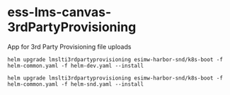 # ess-lms-canvas-3rdPartyProvisioning
App for 3rd Party Provisioning file uploads

```
helm upgrade lmslti3rdpartyprovisioning esimw-harbor-snd/k8s-boot -f helm-common.yaml -f helm-dev.yaml --install
```

```
helm upgrade lmslti3rdpartyprovisioning esimw-harbor-snd/k8s-boot -f helm-common.yaml -f helm-snd.yaml --install
```